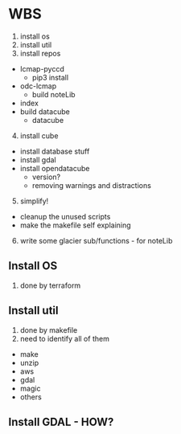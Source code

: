 # WBS

1. install os
2. install util
3. install repos
- lcmap-pyccd
    - pip3 install 
- odc-lcmap
    - build noteLib
- index
- build datacube
    - datacube
4. install cube
- install database stuff
- install gdal
- install opendatacube
    - version?
    - removing warnings and distractions
5. simplify!
- cleanup the unused scripts
- make the makefile self explaining

6. write some glacier sub/functions - for noteLib

## Install OS
1. done by terraform

## Install util
1. done by makefile
2. need to identify all of them
- make
- unzip
- aws
- gdal
- magic
- others

## Install GDAL - HOW?

   
